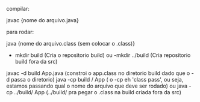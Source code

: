 compilar:

javac {nome do arquivo.java}

para rodar:

java {nome do arquivo.class (sem colocar o .class)}

- mkdir build (Cria o repositorio build) ou -mkdir ../build (Cria repositorio build fora da src)

javac -d build App.java (constroi o app.class no diretorio build dado que o -d passa o diretorio)
java -cp build / App ( o -cp eh 'class pass', ou seja, estamos passando qual o nome do arquivo que deve ser rodado)
ou java -cp ../build/ App (../build/ pra pegar o .class na build criada fora da src)
